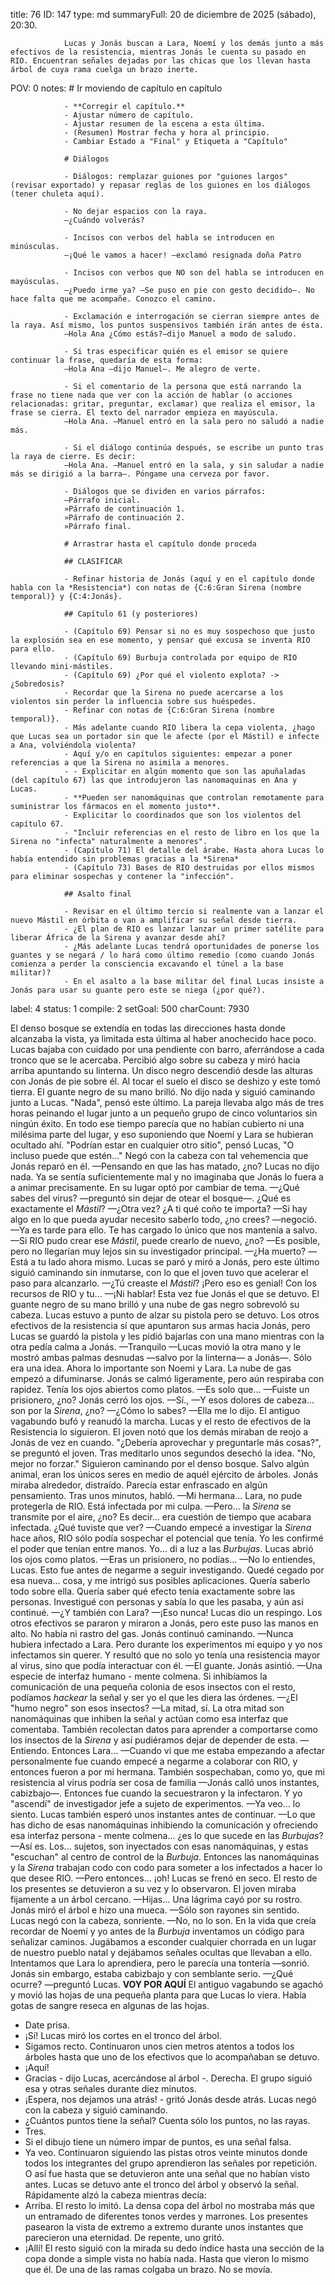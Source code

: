 title:          76
ID:             147
type:           md
summaryFull:    20 de diciembre de 2025 (sábado), 20:30.
                
                Lucas y Jonás buscan a Lara, Noemí y los demás junto a más efectivos de la resistencia, mientras Jonás le cuenta su pasado en RIO. Encuentran señales dejadas por las chicas que los llevan hasta árbol de cuya rama cuelga un brazo inerte.
POV:            0
notes:          # Ir moviendo de capítulo en capítulo
                
                - **Corregir el capítulo.**
                - Ajustar número de capítulo.
                - Ajustar resumen de la escena a esta última.
                - (Resumen) Mostrar fecha y hora al principio.
                - Cambiar Estado a "Final" y Etiqueta a "Capítulo"
                
                # Diálogos
                
                - Diálogos: remplazar guiones por "guiones largos" (revisar exportado) y repasar reglas de los guiones en los diálogos (tener chuleta aquí).
                
                - No dejar espacios con la raya.
                —¿Cuándo volverás?
                
                - Incisos con verbos del habla se introducen en minúsculas.
                —¡Qué le vamos a hacer! —exclamó resignada doña Patro
                
                - Incisos con verbos que NO son del habla se introducen en mayúsculas.
                —¿Puedo irme ya? —Se puso en pie con gesto decidido—. No hace falta que me acompañe. Conozco el camino.
                
                - Exclamación e interrogación se cierran siempre antes de la raya. Así mismo, los puntos suspensivos también irán antes de ésta.
                —Hola Ana ¿Cómo estás?—dijo Manuel a modo de saludo.
                
                - Si tras especificar quién es el emisor se quiere continuar la frase, quedaría de esta forma:
                —Hola Ana —dijo Manuel—. Me alegro de verte.
                
                - Si el comentario de la persona que está narrando la frase no tiene nada que ver con la acción de hablar (o acciones relacionadas: gritar, preguntar, exclamar) que realiza el emisor, la frase se cierra. El texto del narrador empieza en mayúscula.
                —Hola Ana. —Manuel entró en la sala pero no saludó a nadie más.
                
                - Si el diálogo continúa después, se escribe un punto tras la raya de cierre. Es decir:
                —Hola Ana. —Manuel entró en la sala, y sin saludar a nadie más se dirigió a la barra—. Póngame una cerveza por favor.
                
                - Diálogos que se dividen en varios párrafos:
                —Párrafo inicial.
                »Párrafo de continuación 1.
                »Párrafo de continuación 2.
                »Párrafo final.
                
                # Arrastrar hasta el capítulo donde proceda
                
                ## CLASIFICAR
                
                - Refinar historia de Jonás (aquí y en el capítulo donde habla con la *Resistencia*) con notas de {C:6:Gran Sirena (nombre temporal)} y {C:4:Jonás}.
                
                ## Capítulo 61 (y posteriores)
                
                - (Capítulo 69) Pensar si no es muy sospechoso que justo la explosión sea en ese momento, y pensar qué excusa se inventa RIO para ello.
                - (Capítulo 69) Burbuja controlada por equipo de RIO llevando mini-mástiles.
                - (Capítulo 69) ¿Por qué el violento explota? -> ¿Sobredosis?
                - Recordar que la Sirena no puede acercarse a los violentos sin perder la influencia sobre sus huéspedes.
                - Refinar con notas de {C:6:Gran Sirena (nombre temporal)}.
                - Más adelante cuando RIO libera la cepa violenta, ¿hago que Lucas sea un portador sin que le afecte (por el Mástil) e infecte a Ana, volviéndola violenta?
                - Aquí y/o en capítulos siguientes: empezar a poner referencias a que la Sirena no asimila a menores.
                - - Explicitar en algún momento que son las apuñaladas (del capítulo 67) las que introdujeron las nanomaquinas en Ana y Lucas.
                - **Pueden ser nanomáquinas que controlan remotamente para suministrar los fármacos en el momento justo**.
                - Explicitar lo coordinados que son los violentos del capítulo 67.
                - "Incluir referencias en el resto de libro en los que la Sirena no "infecta" naturalmente a menores".
                - (Capítulo 71) El detalle del árabe. Hasta ahora Lucas lo había entendido sin problemas gracias a la *Sirena*
                - (Capítulo 73) Bases de RIO destruidas por ellos mismos para eliminar sospechas y contener la "infección".
                
                ## Asalto final
                
                - Revisar en el último tercio si realmente van a lanzar el nuevo Mástil en órbita o van a amplificar su señal desde tierra.
                - ¿El plan de RIO es lanzar lanzar un primer satélite para liberar África de la Sirena y avanzar desde ahí?
                - ¿Más adelante Lucas tendrá oportunidades de ponerse los guantes y se negará / lo hará como último remedio (como cuando Jonás comienza a perder la consciencia excavando el túnel a la base militar)?
                - En el asalto a la base militar del final Lucas insiste a Jonás para usar su guante pero este se niega (¿por qué?).
label:          4
status:         1
compile:        2
setGoal:        500
charCount:      7930


El denso bosque se extendía en todas las direcciones hasta donde alcanzaba la vista, ya limitada esta última al haber anochecido hace poco.
Lucas bajaba con cuidado por una pendiente con barro, aferrándose a cada tronco que se le acercaba.
Percibió algo sobre su cabeza y miró hacia arriba apuntando su linterna. Un disco negro descendió desde las alturas con Jonás de pie sobre él. Al tocar el suelo el disco se deshizo y este tomó tierra. El guante negro de su mano brilló.
No dijo nada y siguió caminando junto a Lucas.
"Nada", pensó este último.
La pareja llevaba algo más de tres horas peinando el lugar junto a un pequeño grupo de cinco voluntarios sin ningún éxito.
En todo ese tiempo parecía que no habían cubierto ni una milésima parte del lugar, y eso suponiendo que Noemí y Lara se hubieran ocultado ahí.
"Podrían estar en cualquier otro sitio", pensó Lucas, "O incluso puede que estén..."
Negó con la cabeza con tal vehemencia que Jonás reparó en él.
—Pensando en que las has matado, ¿no?
Lucas no dijo nada. Ya se sentía suficientemente mal y no imaginaba que Jonás lo fuera a a animar precisamente.
En su lugar optó por cambiar de tema.
—¿Qué sabes del virus? —preguntó sin dejar de otear el bosque—. ¿Qué es exactamente el *Mástil*?
—¿Otra vez? ¿A ti qué coño te importa?
—Si hay algo en lo que pueda ayudar necesito saberlo todo, ¿no crees? —negoció.
—Ya es tarde para ello. Te has cargado lo único que nos mantenía a salvo.
—Si RIO pudo crear ese *Mástil*, puede crearlo de nuevo, ¿no?
—Es posible, pero no llegarían muy lejos sin su investigador principal.
—¿Ha muerto?
—Está a tu lado ahora mismo.
Lucas se paró y miró a Jonás, pero este último siguió caminando sin inmutarse, con lo que el joven tuvo que acelerar el paso para alcanzarlo.
—¿Tú creaste el *Mástil*? ¡Pero eso es genial! Con los recursos de RIO y tu...
—¡Ni hablar!
Esta vez fue Jonás el que se detuvo. El guante negro de su mano brilló y una nube de gas negro sobrevoló su cabeza.
Lucas estuvo a punto de alzar su pistola pero se detuvo. Los otros efectivos de la resistencia sí que apuntaron sus armas hacia Jonás, pero Lucas se guardó la pistola y les pidió bajarlas con una mano mientras con la otra pedía calma a Jonás.
—Tranquilo —Lucas movió la otra mano y le mostró ambas palmas desnudas —salvo por la linterna— a Jonás—. Sólo era una idea. Ahora lo importante son Noemi y Lara.
La nube de gas empezó a difuminarse. Jonás se calmó ligeramente, pero aún respiraba con rapidez. Tenía los ojos abiertos como platos.
—Es solo que...
—Fuiste un prisionero, ¿no?
Jonás cerró los ojos.
—Sí.,
—Y esos dolores de cabeza... son por la *Sirena*, ¿no?
—¿Cómo lo sabes?
—Ella me lo dijo.
El antiguo vagabundo bufó y reanudó la marcha. Lucas y el resto de efectivos de la Resistencia lo siguieron. El joven notó que los demás miraban de reojo a Jonás de vez en cuando.
"¿Debería aprovechar y preguntarle más cosas?", se preguntó el joven.
Tras meditarlo unos segundos desechó la idea.
"No, mejor no forzar."
Siguieron caminando por el denso bosque. Salvo algún animal, eran los únicos seres en medio de aquél ejército de árboles.
Jonás miraba alrededor, distraído. Parecía estar enfrascado en algún pensamiento.
Tras unos minutos, habló.
—Mi hermana... Lara, no pude protegerla de RIO. Está infectada por mi culpa.
—Pero... la *Sirena* se transmite por el aire, ¿no? Es decir...  era cuestión de tiempo que acabara infectada. ¿Qué tuviste que ver?
—Cuando empecé a investigar la *Sirena* hace años, RIO sólo podía sospechar el potencial que tenía. Yo les confirmé el poder que tenían entre manos. Yo... di a luz a las *Burbujas*.
Lucas abrió los ojos como platos.
—Eras un prisionero, no podías...
—No lo entiendes, Lucas. Esto fue antes de negarme a seguir investigando. Quedé cegado por esa nueva... cosa, y me intrigó sus posibles aplicaciones. Quería saberlo todo sobre ella. Quería saber qué efecto tenía exactamente sobre las personas. Investigué con personas y sabía lo que les pasaba, y aún así continué.
—¿Y también con Lara?
—¡Eso nunca!
Lucas dio un respingo. Los otros efectivos se pararon y miraron a Jonás, pero este puso las manos en alto. No había ni rastro del gas.
Jonás continuó caminando.
—Nunca hubiera infectado a Lara. Pero durante los experimentos mi equipo y yo nos infectamos sin querer. Y resultó que no solo yo tenía una resistencia mayor al virus, sino que podía interactuar con él.
—El guante.
Jonás asintió.
—Una especie de interfaz humano - mente colmena. Si inhibíamos la comunicación de una pequeña colonia de esos insectos con el resto, podíamos *hackear* la señal y ser yo el que les diera las órdenes.
—¿El "humo negro" son esos insectos?
—La mitad, sí. La otra mitad son nanomáquinas que inhiben la señal y actúan como esa interfaz que comentaba. También recolectan datos para aprender a comportarse como los insectos de la *Sirena* y así pudiéramos dejar de depender de esta.
—Entiendo. Entonces Lara...
—Cuando vi que me estaba empezando a afectar personalmente fue cuando empecé a negarme a colaborar con RIO, y entonces fueron a por mi hermana. También sospechaban, como yo, que mi resistencia al virus podría ser cosa de familia —Jonás calló unos instantes, cabizbajo—. Entonces fue cuando la secuestraron y la infectaron. Y yo "ascendí" de investigador jefe a sujeto de experimentos.
—Ya veo... lo siento.
Lucas también esperó unos instantes antes de continuar.
—Lo que has dicho de esas nanomáquinas inhibiendo la comunicación y ofreciendo esa interfaz persona - mente colmena... ¿es lo que sucede en las *Burbujas*?
—Así es. Los... sujetos, son inyectados con esas nanomáquinas, y estas "escuchan" al centro de control de la *Burbuja*. Entonces las nanomáquinas y la *Sirena* trabajan codo con codo para someter a los infectados a hacer lo que desee RIO.
—Pero entonces... ¡oh!
Lucas se frenó en seco. El resto de los presentes se detuvieron a su vez y lo observaron. El joven miraba fijamente a un árbol cercano.
—Hijas...
Una lágrima cayó por su rostro.
Jonás miró el árbol e hizo una mueca.
—Sólo son rayones sin sentido.
Lucas negó con la cabeza, sonriente.
—No, no lo son. En la vida que creía recordar de Noemí y yo antes de la *Burbuja* inventamos un código para señalizar caminos. Jugábamos a esconder cualquier chorrada en un lugar de nuestro pueblo natal y dejábamos señales ocultas que llevaban a ello. Intentamos que Lara lo aprendiera, pero le parecía una tontería —sonrió.
Jonás sin embargo, estaba cabizbajo y con semblante serio.
—¿Qué ocurre? —preguntó Lucas.
**VOY POR AQUÍ**
El antiguo vagabundo se agachó y movió las hojas de una pequeña planta para que Lucas lo viera.
Había gotas de sangre reseca en algunas de las hojas.
- Date prisa.
- ¡Sí!
Lucas miró los cortes en el tronco del árbol.
- Sigamos recto.
Continuaron unos cien metros atentos a todos los árboles hasta que uno de los efectivos que lo acompañaban se detuvo.
- ¡Aquí!
- Gracias - dijo Lucas, acercándose al árbol -. Derecha.
El grupo siguió esa y otras señales durante diez minutos.
- ¡Espera, nos dejamos una atrás! - gritó Jonás desde atrás.
Lucas negó con la cabeza y siguió caminando.
- ¿Cuántos puntos tiene la señal? Cuenta sólo los puntos, no las rayas.
- Tres.
- Si el dibujo tiene un número impar de puntos, es una señal falsa.
- Ya veo.
Continuaron siguiendo las pistas otros veinte minutos donde todos los integrantes del grupo aprendieron las señales por repetición.
O así fue hasta que se detuvieron ante una señal que no habían visto antes.
Lucas se detuvo ante el tronco del árbol y observó la señal. Rápidamente alzó la cabeza mientras decía:
- Arriba.
El resto lo imitó. La densa copa del árbol no mostraba más que un entramado de diferentes tonos verdes y marrones. Los presentes pasearon la vista de extremo a extremo durante unos instantes que parecieron una eternidad. De repente, uno gritó.
- ¡Allí!
El resto siguió con la mirada su dedo índice hasta una sección de la copa donde a simple vista no había nada. Hasta que vieron lo mismo que él.
De una de las ramas colgaba un brazo.
No se movía.